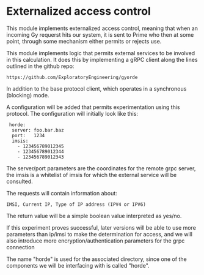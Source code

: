 Externalized access control
====

This module implements externalized access control, meaning that when
an incoming Gy requerst hits our system, it is sent to Prime who then at
some point, through some mechanism either permits or rejects use.

This module implements logic that permits external services to be involved
in this calculation.   It does this by implementing a gRPC client along the
lines outlined in the github repo:

    https://github.com/ExploratoryEngineering/gyorde


In addition to the base protocol client, which operates in a synchronous
(blocking) mode.

A configuration will be added that permits experimentation using this
protocol.  The configuration will initially look like this:

     horde:
	  server: foo.bar.baz
	  port:   1234
	  imsis:
	    - 123456789012345
   	    - 123456789012344
	    - 123456789012343

The server/port parameters are the coordinates for the remote grpc server,
the imsis is a whitelist of imsis for which the external service will be
consulted.

The requests will contain information about:

    IMSI, Current IP, Type of IP address (IPV4 or IPV6)

The return value will be a simple boolean value interpreted as yes/no.

If this experiment proves successful, later versions will be able to
use more parameters than ip/imsi to make the determination for access,
and we will also introduce more encryption/authentication parameters
for the grpc connection

The name "horde" is used for the associated directory, since one of the components we will be interfacing
with is called "horde".
